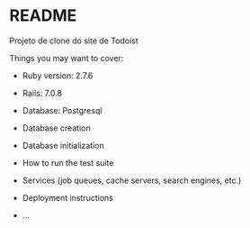 # README

Projeto de clone do site de Todoist

Things you may want to cover:

* Ruby version: 2.7.6

* Rails: 7.0.8

* Database: Postgresql

* Database creation

* Database initialization

* How to run the test suite

* Services (job queues, cache servers, search engines, etc.)

* Deployment instructions

* ...
